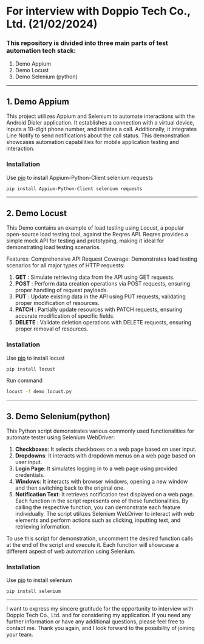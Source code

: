 # For interview with Doppio Tech Co., Ltd. (21/02/2024)

### This repository is divided into three main parts of test automation tech stack:

   1. Demo Appium
   2. Demo Locust
   3. Demo Selenium (python)

---

## 1. Demo Appium 
This project utilizes Appium and Selenium to automate interactions with the Android Dialer application. It establishes a connection with a virtual device, inputs a 10-digit phone number, and initiates a call. Additionally, it integrates Line Notify to send notifications about the call status. This demonstration showcases automation capabilities for mobile application testing and interaction.

### Installation

Use [pip](https://pypi.org/project/Appium-Python-Client/) to install Appium-Python-Client selenium requests
```Zsh
pip install Appium-Python-Client selenium requests
```

---

## 2. Demo Locust 
This Demo contains an example of load testing using Locust, a popular open-source load testing tool, against the Reqres API. Reqres provides a simple mock API for testing and prototyping, making it ideal for demonstrating load testing scenarios.

Features:
   Comprehensive API Request Coverage: Demonstrates load testing scenarios for all major types of HTTP requests:
   1. **GET** : Simulate retrieving data from the API using GET requests.
   2. **POST** : Perform data creation operations via POST requests, ensuring proper handling of request payloads.
   3. **PUT** : Update existing data in the API using PUT requests, validating proper modification of resources.
   4. **PATCH** : Partially update resources with PATCH requests, ensuring accurate modification of specific fields.
   5. **DELETE** : Validate deletion operations with DELETE requests, ensuring proper removal of resources.

### Installation

Use [pip](https://pypi.org/project/locust/) to install locust
```Zsh
pip install locust
```
Run command
```Zsh
locust -f demo_locust.py
```

---

## 3. Demo Selenium(python) 
This Python script demonstrates various commonly used functionalities for automate tester using Selenium WebDriver:

  1. **Checkboxes**: It selects checkboxes on a web page based on user input.
  2. **Dropdowns**: It interacts with dropdown menus on a web page based on user input.
  3. **Login Page**: It simulates logging in to a web page using provided credentials.
  4. **Windows**: It interacts with browser windows, opening a new window and then switching back to the original one.
  5. **Notification Text**: It retrieves notification text displayed on a web page.
Each function in the script represents one of these functionalities. By calling the respective function, you can demonstrate each feature individually. The script utilizes Selenium WebDriver to interact with web elements and perform actions such as clicking, inputting text, and retrieving information.

To use this script for demonstration, uncomment the desired function calls at the end of the script and execute it. Each function will showcase a different aspect of web automation using Selenium.

### Installation

Use [pip](https://pypi.org/project/selenium/) to install selenium
```Zsh
pip install selenium
```

---
I want to express my sincere gratitude for the opportunity to interview with Doppio Tech Co., Ltd. and for considering my application. If you need any further information or have any additional questions, please feel free to contact me. Thank you again, and I look forward to the possibility of joining your team.




